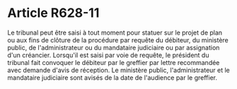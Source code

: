 # Article R628-11

Le tribunal peut être saisi à tout moment pour statuer sur le projet de plan ou aux fins de clôture de la procédure par requête du débiteur, du ministère public, de l'administrateur ou du mandataire judiciaire ou par assignation d'un créancier. Lorsqu'il est saisi par voie de requête, le président du tribunal fait convoquer le débiteur par le greffier par lettre recommandée avec demande d'avis de réception. Le ministère public, l'administrateur et le mandataire judiciaire sont avisés de la date de l'audience par le greffier.
